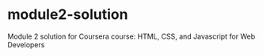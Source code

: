 # module2-solution
Module 2 solution for Coursera course: HTML, CSS, and Javascript for Web Developers
